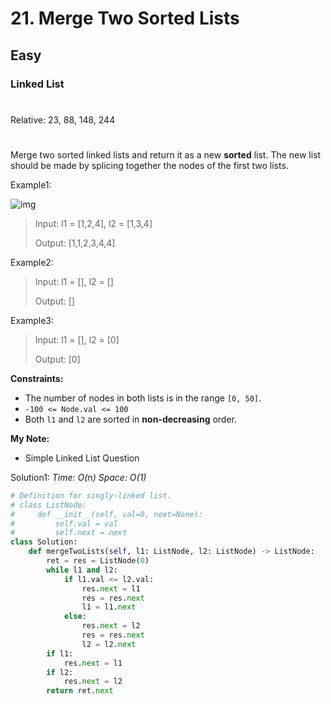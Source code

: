 # 21. Merge Two Sorted Lists
## Easy
### Linked List
#
Relative: 23, 88, 148, 244
#

Merge two sorted linked lists and return it as a new **sorted** list. The new list should be made by splicing together the nodes of the first two lists.

Example1:

![img](https://assets.leetcode.com/uploads/2020/10/03/merge_ex1.jpg)

> Input: l1 = [1,2,4], l2 = [1,3,4]
> 
> Output: [1,1,2,3,4,4]

Example2:
> Input: l1 = [], l2 = []
> 
> Output: []

Example3:
> Input: l1 = [], l2 = [0]
> 
> Output: [0]

**Constraints:** 
* The number of nodes in both lists is in the range ```[0, 50]```.
* ```-100 <= Node.val <= 100```
* Both ```l1``` and ```l2``` are sorted in **non-decreasing** order.

**My Note:**
* Simple Linked List Question

Solution1:
*Time: O(n)*
*Space: O(1)*
```python
# Definition for singly-linked list.
# class ListNode:
#     def __init__(self, val=0, next=None):
#         self.val = val
#         self.next = next
class Solution:
    def mergeTwoLists(self, l1: ListNode, l2: ListNode) -> ListNode:
        ret = res = ListNode(0)
        while l1 and l2:
            if l1.val <= l2.val:
                res.next = l1
                res = res.next
                l1 = l1.next
            else:
                res.next = l2
                res = res.next
                l2 = l2.next
        if l1:
            res.next = l1
        if l2:
            res.next = l2
        return ret.next
```
